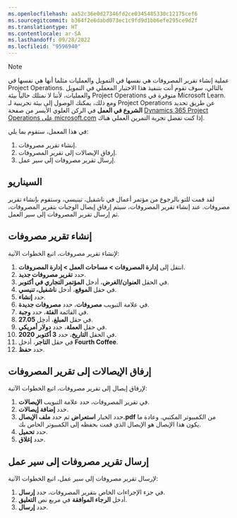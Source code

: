 ```yaml
---
ms.openlocfilehash: aa52c36e0d27346fd2ce0345485330c12175cef6
ms.sourcegitcommit: b364f2e6dabd073ec1c9fd9d1bb6efe295ce9d2f
ms.translationtype: HT
ms.contentlocale: ar-SA
ms.lasthandoff: 09/28/2022
ms.locfileid: "9596940"
---
```

> [!NOTE]
> عملية إنشاء تقرير المصروفات هي نفسها في التمويل والعمليات مثلما أنها هي نفسها في Project Operations. بالتالي، سوف تقوم أنت بتنفيذ هذا الاختبار المعملي في التمويل والعمليات، لأننا لا نمتلك حالياً بيئة Project Operations متوفرة في Microsoft Learn.
> ومع ذلك، يمكنك الوصول إلى بيئة تجريبية لـ Project Operations عن طريق تحديد **الشروع في العمل** في الركن العلوي الأيسر من صفحة [Dynamics 365 Project Operations على microsoft.com](https://dynamics.microsoft.com/project-operations/overview/?azure-portal=true) إذا كنت تفضل تجربة التمرين العملي هناك.

في هذا المعمل، ستقوم بما يلي:

1. إنشاء تقرير مصروفات.
1. إرفاق الإيصالات إلى تقرير المصروفات.
1. إرسال تقرير مصروفات إلى سير عمل.

## <a name="scenario"></a>السيناريو

لقد قمت للتو بالرجوع من مؤتمر أعمال في ناشفيل، تينيسي، وستقوم بإنشاء تقرير مصروفات. عند إنشاء تقرير المصروفات، سيتم إرفاق إيصال الوجبات بتقرير المصروفات، ثم إرسال تقرير المصروفات إلى سير العمل.

## <a name="create-an-expense-report"></a>إنشاء تقرير مصروفات 
لإنشاء تقرير مصروفات، اتبع الخطوات الآتية:

1.  انتقل إلى **إدارة المصروفات > مساحات العمل > إدارة المصروفات**.
2.  حدد **تقرير مصروفات جديد**.
3.  في الحقل **العنوان/الغرض**، أدخل **المؤتمر التجاري في أكتوبر**.
5.  في حقل **الموقع**، أدخل **ناشفيل، تنيسي**. 
6.  حدد **إنشاء**.
7.  في علامة التبويب **مصروفات**، حدد **مصروفات جديدة**.
8.  في القائمة **الفئة**، حدد **وجبة**.
9.  في حقل **المبلغ**، أدخِل **27.05**.
10. في حقل **العملة**، حدد **دولار أمريكي**.
11. في الحقل **التاريخ**، حدد **3 أكتوبر 2020**.
12. في حقل **التاجر**، أدخل **Fourth Coffee**. 
13. حدد **حفظ**.

## <a name="attach-receipts-to-an-expense-report"></a>إرفاق الإيصالات إلى تقرير المصروفات
لإرفاق إيصال إلى تقرير مصروفات، اتبع الخطوات الآتية:

1.  في تقرير المصروفات، حدد علامة التبويب **الإيصالات**.
2.  حدد **إضافة إيصالات**.
3.  حدد الخيار **استعراض** ثم حدد **ملف الإيصال.pdf** من الكمبيوتر المكتبي. وعادة ما يكون هذا الإيصال هو الإيصال الذي قمت بحفظه إلى الكمبيوتر الخاص بك.
4.  حدد **تحميل**.
5.  حدد **إغلاق**.

## <a name="submit-an-expense-report-to-a-workflow"></a>إرسال تقرير مصروفات إلى سير عمل 
لإرسال تقرير مصروفات إلى سير عمل، اتبع الخطوات الآتية:

1.  في جزء الإجراءات الخاص بتقرير المصروفات، حدد **إرسال**.
2.  أدخل **الرجاء الموافقة** في مربع نص **التعليق**.
3.  حدد **إرسال**.

